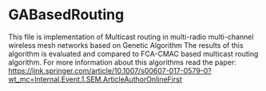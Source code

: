 # GABasedRouting
This file is implementation of  Multicast routing in multi-radio multi-channel wireless mesh networks based on Genetic Algorithm
The results of this algorithm is evaluated and compared to FCA-CMAC based multicast routing algorithm. For more information about this algorithms read the paper: 
https://link.springer.com/article/10.1007/s00607-017-0579-0?wt_mc=Internal.Event.1.SEM.ArticleAuthorOnlineFirst


